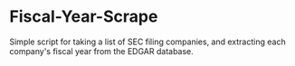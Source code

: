 # Fiscal-Year-Scrape
Simple script for taking a list of SEC filing companies, and extracting each company's fiscal year from the EDGAR database.

